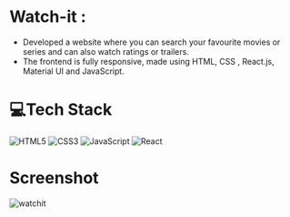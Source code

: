 #  Watch-it :

-  Developed a website where you can search your favourite movies or series and can also watch ratings or trailers. 
- The frontend is fully responsive, made using HTML, CSS , React.js, Material UI and JavaScript.

# 💻Tech Stack
  ![HTML5](https://img.shields.io/badge/html5-%23E34F26.svg?style=plastic&logo=html5&logoColor=white) 
  ![CSS3](https://img.shields.io/badge/css3-%231572B6.svg?style=plastic&logo=css3&logoColor=white) 
  ![JavaScript](https://img.shields.io/badge/javascript-%23323330.svg?style=plastic&logo=javascript&logoColor=%23F7DF1E) 
  ![React](https://img.shields.io/badge/react-%2320232a.svg?style=plastic&logo=react&logoColor=%2361DAFB) 
  
  # Screenshot
  ![watchit](https://user-images.githubusercontent.com/55540307/169818843-25fd6380-b5a1-4984-948c-473fa61d267b.png)
